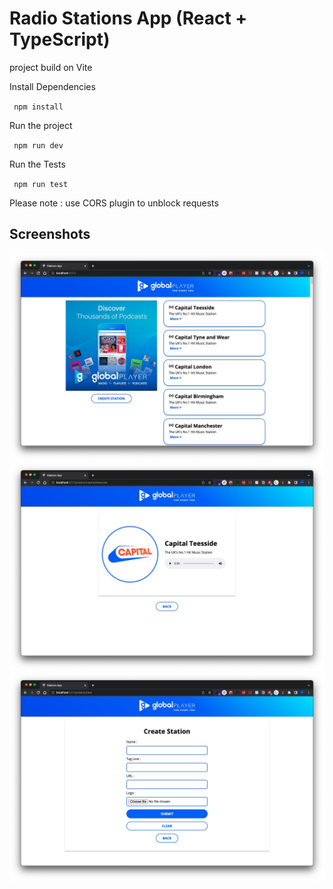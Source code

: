 # Radio Stations App (React + TypeScript)

project build on Vite
<br/>
<p>Install Dependencies </p>
<code> npm install </code>
<br/>
<p>Run the project </p>
<code> npm run dev </code>
<br/>
<p>Run the Tests </p>
<code> npm run test </code>
<br/>
<p>Please note : use CORS plugin to unblock requests</p>

## Screenshots
![Alt text](images/img1.jpg?raw=true "Screenshot")
![Alt text](images/img2.jpg?raw=true "Screenshot")
![Alt text](images/img3.jpg?raw=true "Screenshot")

